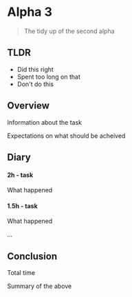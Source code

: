 # Alpha 3

> The tidy up of the second alpha

## TLDR

- Did this right
- Spent too long on that
- Don't do this

## Overview

Information about the task

Expectations on what should be acheived

## Diary

#### 2h - task

What happened

#### 1.5h - task

What happened

...


## Conclusion

Total time

Summary of the above


